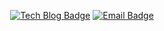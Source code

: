 <div align=center>
  
[![Tech Blog Badge](http://img.shields.io/badge/-Tech%20blog-black?logo=github&link=https://AMYMEME.github.io/)](https://AMYMEME.github.io/)
[![Email Badge](https://img.shields.io/badge/Email-d14836?logo=Mail.Ru&logoColor=white&link=mailto:cgc8016@naver.com)](mailto:cgc8016@naver.com)
  
</div>
